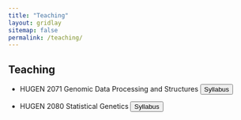 ```yaml
---
title: "Teaching"
layout: gridlay
sitemap: false
permalink: /teaching/
---
```


## Teaching

* HUGEN 2071 Genomic Data Processing and Structures <a href="https://www.publichealth.pitt.edu/sites/default/files/assets/Hugen/syllabi/HUGEN_2071_Fall2023_Syllabus_17Aug2023.pdf" target="_blank"><button class="btn btn-info btn-sm">Syllabus</button></a>


* HUGEN 2080 Statistical Genetics <a href="https://www.publichealth.pitt.edu/sites/default/files/assets/Hugen/syllabi/2024_HuGen2080_Syllabus_6Jan2024.pdf" target="_blank"><button class="btn btn-info btn-sm">Syllabus</button></a>
